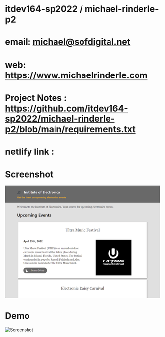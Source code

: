 # itdev164-sp2022 / michael-rinderle-p2

# email: michael@sofdigital.net
# web: https://www.michaelrinderle.com

# Project Notes : https://github.com/itdev164-sp2022/michael-rinderle-p2/blob/main/requirements.txt

# netlify link : 

# Screenshot
![Screenshot](screenshot.png)

# Demo
![Screenshot](demo.gif)